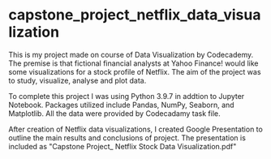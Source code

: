 # capstone_project_netflix_data_visualization

This is my project made on course of Data Visualization by Codecademy. The premise is that fictional financial analysts at Yahoo Finance! would like some visualizations for a stock profile of Netflix. The aim of the project was to study, visualize, analyse and plot data.

To complete this project I was using  Python 3.9.7 in addtion to Jupyter Notebook. Packages utilized include Pandas, NumPy, Seaborn, and Matplotlib. All the data were provided by Codecadamy task file.

After creation of Netflix data visualizations, I created Google Presentation to outline the main results and conclusions of project. The presentation is included as "Capstone Project_ Netflix Stock Data Visualization.pdf"
